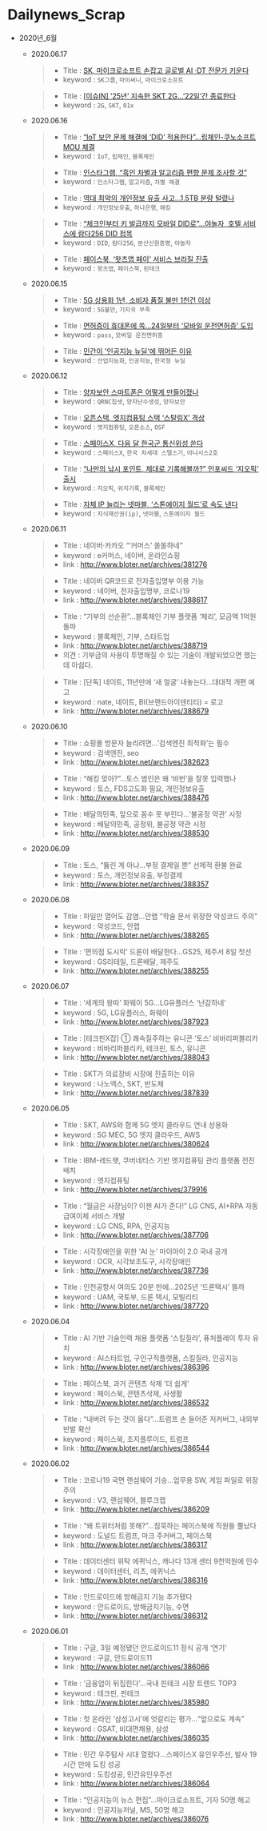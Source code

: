 # Dailynews_Scrap

- 2020년_6월
  
    - 2020.06.17
      >- Title : [SK, 마이크로소프트 손잡고 글로벌 AI ·DT 전문가 키운다](http://www.bloter.net/archives/390473)
      >- keyword : `SK그룹`, `마이써니`, `마이크로소프트`
    
      >- Title : [[이슈IN] ’25년’ 지속한 SKT 2G…’22일’간 종료한다](http://www.bloter.net/archives/390488)
      >- keyword : `2G`, `SKT`, `01x`
  
    - 2020.06.16
      >- Title : [“IoT 보안 문제 해결에 ‘DID’ 적용한다”…립체인-쿠노소프트 MOU 체결](http://www.bloter.net/archives/390253)
      >- keyword : `IoT`, `립체인`, `블록체인`
    
      >- Title : [인스타그램, “흑인 차별과 알고리즘 편향 문제 조사할 것”](http://www.bloter.net/archives/390350)
      >- keyword : `인스타그램`, `알고리즘`, `차별 해결 `
    
      >- Title : [역대 최악의 개인정보 유출 사고…1.5TB 분량 털렸나](http://www.bloter.net/archives/390187)
      >- keyword : `개인정보유출`, `하나은행`, `해킹`
    
      >- Title : [“체크인부터 키 발급까지 모바일 DID로”…야놀자, 호텔 서비스에 람다256 DID 접목](http://www.bloter.net/archives/390160)
      >- keyword : `DID`, `람다256`, `분산신원증명`, `야놀자`
    
      >- Title : [페이스북, ‘왓츠앱 페이’ 서비스 브라질 진출](http://www.bloter.net/archives/390359)
      >- keyword : `왓츠앱`, `페이스북`, `핀테크`   
  
    - 2020.06.15
      >- Title : [5G 상용화 1년, 소비자 품질 불만 1천건 이상](http://www.bloter.net/archives/389938)
      >- keyword : `5G불만`, `기지국 부족` 
    
      >- Title : [면허증이 휴대폰에 쏙…24일부터 ‘모바일 운전면허증’ 도입](http://www.bloter.net/archives/389797)
      >- keyword : `pass`, `모바일 운전면허증`
      
      >- Title : [민간이 '인공지능 뉴딜'에 뛰어든 이유](http://www.bloter.net/archives/389987)
      >- keyword : `산업지능화`, `인공지능`, `한국형 뉴딜`
 
    - 2020.06.12
      >- Title : [양자보안 스마트폰은 어떻게 만들어졌나](http://www.bloter.net/archives/389633)
      >- keyword : `QRNC칩셋`, `양자난수생성`, `양자보안`
    
      >- Title : [오픈스택, 엣지컴퓨팅 스택 ‘스탈링X’ 격상](http://www.bloter.net/archives/389717)
      >- keyword : `엣지컴퓨팅`, `오픈소스`, `OSF`
    
      >- Title : [스페이스X, 다음 달 한국군 통신위성 쏜다](http://www.bloter.net/archives/389711)
      >- keyword : `스페이스X`, `한국 차세대 스텔스기`, `아나시스2호`
    
      >- Title : [“나만의 낚시 포인트, 제대로 기록해볼까?” 인포씨드 ‘지오픽’ 출시](http://www.bloter.net/archives/389568)
      >- keyword : `지오픽`, `위치기록`, `블록체인`
    
      >- Title : [자체 IP 늘리는 넷마블, ‘스톤에이지 월드’로 속도 낸다](http://www.bloter.net/archives/389585)
      >- keyword : `지식재산권(ip)`, `넷마블`, `스톤에이지 월드`
  
    - 2020.06.11
      >- Title : 네이버·카카오 “‘커머스’ 쏠쏠하네”
      >- keyword : e커머스, 네이버, 온라인쇼핑
      >- link : http://www.bloter.net/archives/381276
    
      >- Title : 네이버 QR코드로 전자출입명부 이용 가능
      >- keyword : 네이버, 전자출입명부, 코로나19
      >- link : http://www.bloter.net/archives/388617
    
      >- Title : “기부의 선순환”…블록체인 기부 플랫폼 ‘체리’, 모금액 1억원 돌파
      >- keyword : 블록체인, 기부, 스타트업
      >- link : http://www.bloter.net/archives/388719
      >- 의견 : 기부금의 사용이 투명해질 수 있는 기술이 개발되었으면 했는데 아쉽다.
    
      >- Title : [단독] 네이트, 11년만에 ‘새 얼굴’ 내놓는다…대대적 개편 예고
      >- keyword : nate, 네이트, BI(브랜드아이덴티티) = 로고
      >- link : http://www.bloter.net/archives/388679
  
    - 2020.06.10
      >- Title : 쇼핑몰 방문자 늘리려면…’검색엔진 최적화’는 필수
      >- keyword : 검색엔진, seo
      >- link : http://www.bloter.net/archives/382623
    
      >- Title : “해킹 맞아?”…토스 범인은 왜 ‘비번’을 잘못 입력했나
      >- keyword : 토스, FDS고도화 필요, 개인정보유출
      >- link : http://www.bloter.net/archives/388476
    
      >- Title : 배달의민족, 앞으로 꼼수 못 부린다…’불공정 약관’ 시정
      >- keyword : 배달의민족, 공정위, 불공정 약관 시정
      >- link : http://www.bloter.net/archives/388530
  
    - 2020.06.09
      >- Title : 토스, “뚫린 게 아냐…부정 결제일 뿐” 선제적 환불 완료
      >- keyword : 토스, 개인정보유출, 부정결제
      >- link : http://www.bloter.net/archives/388357
  
    - 2020.06.08
      >- Title : 파일만 열어도 감염…안랩 “학술 문서 위장한 악성코드 주의”
      >- keyword : 악성코드, 안랩
      >- link : http://www.bloter.net/archives/388265
    
      >- Title : ‘편의점 도시락’ 드론이 배달한다…GS25, 제주서 8일 첫선
      >- keyword : GS리테일, 드론배달, 제주도
      >- link : http://www.bloter.net/archives/388255
  
    - 2020.06.07
      >- Title : ‘세계의 왕따’ 화웨이 5G…LG유플러스 ‘난감하네’
      >- keyword : 5G, LG유플러스, 화웨이
      >- link : http://www.bloter.net/archives/387923
    
      >- Title : [테크핀X잡] ① 쾌속질주하는 유니콘 ‘토스’ 비바리퍼블리카
      >- keyword : 비바리퍼블리카, 테크핀, 토스, 유니콘
      >- link : http://www.bloter.net/archives/388043
    
      >- Title : SKT가 의료장비 시장에 진출하는 이유
      >- keyword : 나노엑스, SKT, 반도체
      >- link : http://www.bloter.net/archives/387839
  
    - 2020.06.05
      >- Title : SKT, AWS와 함께 5G 엣지 클라우드 연내 상용화
      >- keyword : 5G MEC, 5G 엣지 클라우드, AWS
      >- link : http://www.bloter.net/archives/380624
    
      >- Title : IBM-레드햇, 쿠버네티스 기반 엣지컴퓨팅 관리 플랫폼 전진배치
      >- keyword : 엣지컴퓨팅
      >- link : http://www.bloter.net/archives/379916
    
      >- Title : “월급은 사장님이? 이젠 AI가 준다!” LG CNS, AI+RPA 자동 급여이체 서비스 개발
      >- keyword : LG CNS, RPA, 인공지능
      >- link : http://www.bloter.net/archives/387706
    
      >- Title : 시각장애인을 위한 ‘AI 눈’ 마이아이 2.0 국내 공개
      >- keyword : OCR, 시각보조도구, 시각장애인
      >- link : http://www.bloter.net/archives/387736
    
      >- Title : 인천공항서 여의도 20분 만에…2025년 ‘드론택시’ 뜰까
      >- keyword : UAM, 국토부, 드론 택시, 모빌리티
      >- link : http://www.bloter.net/archives/387720
  
    - 2020.06.04
      >- Title : AI 기반 기술인력 채용 플랫폼 ‘스킬질라’, 퓨처플레이 투자 유치
      >- keyword : AI스타트업, 구인구직플랫폼, 스킬질라, 인공지능
      >- link : http://www.bloter.net/archives/386396
    
      >- Title : 페이스북, 과거 콘텐츠 삭제 ‘더 쉽게’
      >- keyword : 페이스북, 콘텐츠삭제, 사생활
      >- link : http://www.bloter.net/archives/386532
    
      >- Title : “내버려 두는 것이 옳다”…트럼프 손 들어준 저커버그, 내외부 반발 확산
      >- keyword : 페이스북, 조지플루이드, 트럼프
      >- link : http://www.bloter.net/archives/386544
  
    - 2020.06.02
      >- Title : 코로나19 국면 랜섬웨어 기승…업무용 SW, 게임 파일로 위장 주의
      >- keyword : V3, 랜섬웨어, 블루크랩
      >- link : http://www.bloter.net/archives/386209
    
      >- Title : “왜 트위터처럼 못해?”…침묵하는 페이스북에 직원들 뿔났다
      >- keyword : 도널드 트럼프, 마크 주커버그, 페이스북
      >- link : http://www.bloter.net/archives/386317
    
      >- Title : 데이터센터 위탁 에퀴닉스, 캐나다 13개 센터 9천억원에 인수
      >- keyword : 데이터센터, 리츠, 에퀴닉스
      >- link : http://www.bloter.net/archives/386316
    
      >- Title : 안드로이드에 방해금지 기능 추가됐다
      >- keyword : 안드로이드, 방해금지기능, 수면
      >- link : http://www.bloter.net/archives/386312
  
    - 2020.06.01
      >- Title : 구글, 3일 예정됐던 안드로이드11 정식 공개 ‘연기’
      >- keyword : 구글, 안드로이드11
      >- link : http://www.bloter.net/archives/386066
    
      >- Title : ‘금융업이 뒤집힌다’…국내 핀테크 시장 트렌드 TOP3
      >- keyword : 테크핀, 핀테크
      >- link : http://www.bloter.net/archives/385980
      
      >- Title : 첫 온라인 ‘삼성고시’에 엇갈리는 평가…“앞으로도 계속”
      >- keyword : GSAT, 비대면채용, 삼성
      >- link : http://www.bloter.net/archives/386035
    
      >- Title : 민간 우주탐사 시대 열렸다…스페이스X 유인우주선, 발사 19시간 만에 도킹 성공
      >- keyword : 도킹성공, 민간유인우주선
      >- link : http://www.bloter.net/archives/386064
      
      >- Title : “인공지능이 뉴스 편집”…마이크로소프트, 기자 50명 해고
      >- keyword : 인공지능저널, MS, 50명 해고
      >- link : http://www.bloter.net/archives/386076
